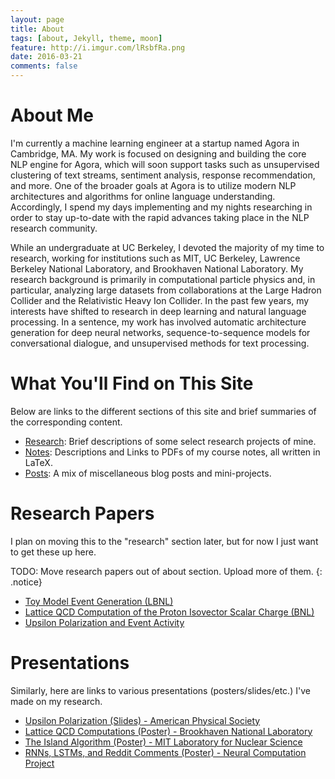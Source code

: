 ```yaml
---
layout: page
title: About
tags: [about, Jekyll, theme, moon]
feature: http://i.imgur.com/lRsbfRa.png
date: 2016-03-21
comments: false
---
```

    

# About Me

I'm currently a machine learning engineer at a startup named Agora in Cambridge, MA. My work is focused on designing and building the core NLP engine for Agora, which will soon support tasks such as unsupervised clustering of text streams, sentiment analysis, response recommendation, and more. One of the broader goals at Agora is to utilize modern NLP architectures and algorithms for online language understanding. Accordingly, I spend my days implementing and my nights researching in order to stay up-to-date with the rapid advances taking place in the NLP research community. 

While an undergraduate at UC Berkeley, I devoted the majority of my time to research, working for institutions such as MIT, UC Berkeley, Lawrence Berkeley National Laboratory, and Brookhaven National Laboratory. My research background is primarily in computational particle physics and, in particular, analyzing large datasets from collaborations at the Large Hadron Collider and the Relativistic Heavy Ion Collider. In the past few years, my interests have shifted to research in deep learning and natural language processing. In a sentence, my work has involved automatic architecture generation for deep neural networks, sequence-to-sequence models for conversational dialogue, and unsupervised methods for text processing.

# What You'll Find on This Site

Below are links to the different sections of this site and brief summaries of the corresponding content.

* [Research]({{site.url}}/research): Brief descriptions of some select research projects of mine. 
* [Notes]({{site.url}}/notes): Descriptions and Links to PDFs of my course notes, all written in LaTeX. 
* [Posts]({{site.url}}/posts): A mix of miscellaneous blog posts and mini-projects.


# Research Papers

I plan on moving this to the "research" section later, but for now I just want to get these up here. 

TODO: Move research papers out of about section. Upload more of them.
{: .notice}

* [Toy Model Event Generation (LBNL)]({{site.url}}/assets/pdf/papers/LBNL_ToyModelResearch.pdf)
* [Lattice QCD Computation of the Proton Isovector Scalar Charge (BNL)]({{site.url}}/assets/pdf/papers/BNL_Research_Report.pdf)
* [Upsilon Polarization and Event Activity]({{site.url}}/assets/pdf/papers/Davis_Research_Report.pdf)

# Presentations

Similarly, here are links to various presentations (posters/slides/etc.) I've made on my research.

* [Upsilon Polarization (Slides) - American Physical Society]({{site.url}}/assets/pdf/Presentations/APSMeetingPresentation.pdf)
* [Lattice QCD Computations (Poster) - Brookhaven National Laboratory]({{site.url}}/assets/pdf/Presentations/BNL_Research_Poster.pdf)
* [The Island Algorithm (Poster) - MIT Laboratory for Nuclear Science]({{site.url}}/assets/pdf/Presentations/FinalPoster_MSRP_BrandonMcKinzie.pdf)
* [RNNs, LSTMs, and Reddit Comments (Poster) - Neural Computation Project]({{site.url}}/assets/pdf/lstm_poster.pdf)



